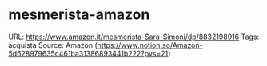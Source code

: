 # mesmerista-amazon

URL: https://www.amazon.it/mesmerista-Sara-Simoni/dp/8832198916
Tags: acquista
Source: Amazon (https://www.notion.so/Amazon-5d628979635c461ba31386893441b222?pvs=21)